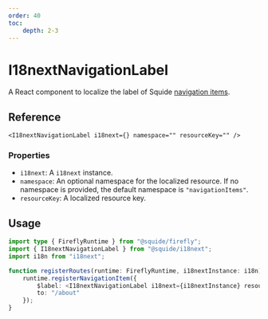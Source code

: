 ```yaml
---
order: 40
toc:
    depth: 2-3
---
```


# I18nextNavigationLabel

A React component to localize the label of Squide [navigation items](../runtime/runtime-class.md#register-navigation-items).

## Reference

```tsx
<I18nextNavigationLabel i18next={} namespace="" resourceKey="" />
```

### Properties

- `i18next`: A `i18next` instance.
- `namespace`: An optional namespace for the localized resource. If no namespace is provided, the default namespace is `"navigationItems"`.
- `resourceKey`: A localized resource key.

## Usage

```ts !#7 remote-module/src/register.tsx
import type { FireflyRuntime } from "@squide/firefly";
import { I18nextNavigationLabel } from "@squide/i18next";
import i18n from "i18next";

function registerRoutes(runtime: FireflyRuntime, i18nextInstance: i18n) {
    runtime.registerNavigationItem({
        $label: <I18nextNavigationLabel i18next={i18nextInstance} resourceKey="aboutPageLabel"  />
        to: "/about"
    });
}
```
